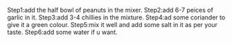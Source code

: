 Step1:add the half bowl of peanuts in the mixer.
Step2:add 6-7 peices of garlic in it.
Step3:add 3-4 chillies in the mixture.
Step4:ad some coriander to give it a green colour.
Step5:mix it well and add some salt in it as per your taste.
Step6:add some water if u want.